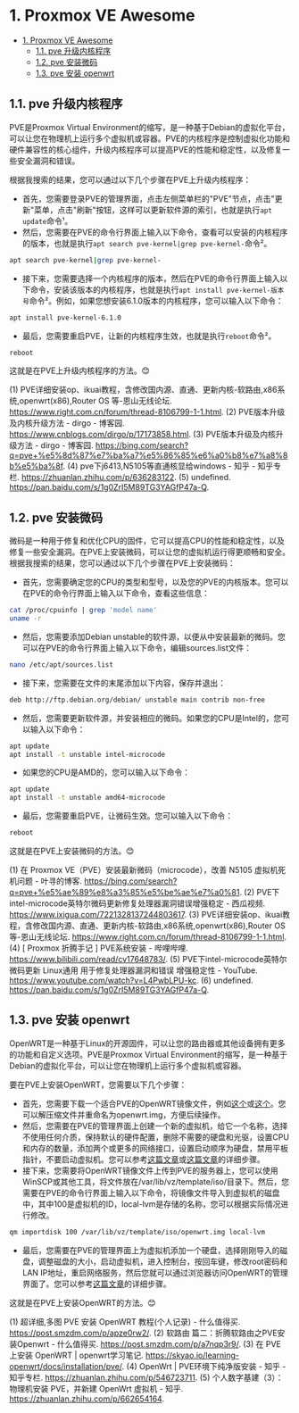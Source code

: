 # 1. Proxmox VE Awesome

- [1. Proxmox VE Awesome](#1-proxmox-ve-awesome)
  - [1.1. pve 升级内核程序](#11-pve-升级内核程序)
  - [1.2. pve 安装微码](#12-pve-安装微码)
  - [1.3. pve 安装 openwrt](#13-pve-安装-openwrt)


## 1.1. pve 升级内核程序

PVE是Proxmox Virtual Environment的缩写，是一种基于Debian的虚拟化平台，可以让您在物理机上运行多个虚拟机或容器。PVE的内核程序是控制虚拟化功能和硬件兼容性的核心组件，升级内核程序可以提高PVE的性能和稳定性，以及修复一些安全漏洞和错误。

根据我搜索的结果，您可以通过以下几个步骤在PVE上升级内核程序：

- 首先，您需要登录PVE的管理界面，点击左侧菜单栏的"PVE"节点，点击"更新"菜单，点击"刷新"按钮，这样可以更新软件源的索引，也就是执行`apt update`命令¹。
- 然后，您需要在PVE的命令行界面上输入以下命令，查看可以安装的内核程序的版本，也就是执行`apt search pve-kernel|grep pve-kernel-`命令²。

```bash
apt search pve-kernel|grep pve-kernel-
```

- 接下来，您需要选择一个内核程序的版本，然后在PVE的命令行界面上输入以下命令，安装该版本的内核程序，也就是执行`apt install pve-kernel-版本号`命令²。例如，如果您想安装6.1.0版本的内核程序，您可以输入以下命令：

```bash
apt install pve-kernel-6.1.0
```

- 最后，您需要重启PVE，让新的内核程序生效，也就是执行`reboot`命令²。

```bash
reboot
```

这就是在PVE上升级内核程序的方法。😊

(1) PVE详细安装op、ikuai教程，含修改国内源、直通、更新内核-软路由,x86系统,openwrt(x86),Router OS 等-恩山无线论坛. https://www.right.com.cn/forum/thread-8106799-1-1.html.
(2) PVE版本升级及内核升级方法 - dirgo - 博客园. https://www.cnblogs.com/dirgo/p/17173858.html.
(3) PVE版本升级及内核升级方法 - dirgo - 博客园. https://bing.com/search?q=pve+%e5%8d%87%e7%ba%a7%e5%86%85%e6%a0%b8%e7%a8%8b%e5%ba%8f.
(4) pve下j6413,N5105等直通核显给windows - 知乎 - 知乎专栏. https://zhuanlan.zhihu.com/p/636283122.
(5) undefined. https://pan.baidu.com/s/1g0ZrI5M89TG3YAGfP47a-Q.

## 1.2. pve 安装微码

微码是一种用于修复和优化CPU的固件，它可以提高CPU的性能和稳定性，以及修复一些安全漏洞。在PVE上安装微码，可以让您的虚拟机运行得更顺畅和安全。根据我搜索的结果，您可以通过以下几个步骤在PVE上安装微码：

- 首先，您需要确定您的CPU的类型和型号，以及您的PVE的内核版本。您可以在PVE的命令行界面上输入以下命令，查看这些信息：

```bash
cat /proc/cpuinfo | grep 'model name'
uname -r
```

- 然后，您需要添加Debian unstable的软件源，以便从中安装最新的微码。您可以在PVE的命令行界面上输入以下命令，编辑sources.list文件：

```bash
nano /etc/apt/sources.list
```

- 接下来，您需要在文件的末尾添加以下内容，保存并退出：

```bash
deb http://ftp.debian.org/debian/ unstable main contrib non-free
```

- 然后，您需要更新软件源，并安装相应的微码。如果您的CPU是Intel的，您可以输入以下命令：

```bash
apt update
apt install -t unstable intel-microcode
```

- 如果您的CPU是AMD的，您可以输入以下命令：

```bash
apt update
apt install -t unstable amd64-microcode
```

- 最后，您需要重启PVE，让微码生效。您可以输入以下命令：

```bash
reboot
```

这就是在PVE上安装微码的方法。😊

(1) 在 Proxmox VE（PVE）安装最新微码（microcode），改善 N5105 虚拟机死机问题 - 叶寻的博客. https://bing.com/search?q=pve+%e5%ae%89%e8%a3%85%e5%be%ae%e7%a0%81.
(2) PVE下intel-microcode英特尔微码更新修复处理器漏洞错误增强稳定 - 西瓜视频. https://www.ixigua.com/7221328137244803617.
(3) PVE详细安装op、ikuai教程，含修改国内源、直通、更新内核-软路由,x86系统,openwrt(x86),Router OS 等-恩山无线论坛. https://www.right.com.cn/forum/thread-8106799-1-1.html.
(4) [ Proxmox 折腾手记 ] PVE系统安装 - 哔哩哔哩. https://www.bilibili.com/read/cv17648783/.
(5) PVE下intel-microcode英特尔微码更新 Linux通用 用于修复处理器漏洞和错误 增强稳定性 - YouTube. https://www.youtube.com/watch?v=L4PwbLPU-kc.
(6) undefined. https://pan.baidu.com/s/1g0ZrI5M89TG3YAGfP47a-Q.

## 1.3. pve 安装 openwrt

OpenWRT是一种基于Linux的开源固件，可以让您的路由器或其他设备拥有更多的功能和自定义选项。PVE是Proxmox Virtual Environment的缩写，是一种基于Debian的虚拟化平台，可以让您在物理机上运行多个虚拟机或容器。

要在PVE上安装OpenWRT，您需要以下几个步骤：

- 首先，您需要下载一个适合PVE的OpenWRT镜像文件，例如[这个](^1^)或[这个](^2^)。您可以解压缩文件并重命名为openwrt.img，方便后续操作。
- 然后，您需要在PVE的管理界面上创建一个新的虚拟机，给它一个名称，选择不使用任何介质，保持默认的硬件配置，删除不需要的硬盘和光驱，设置CPU和内存的数量，添加两个或更多的网络接口，设置启动顺序为硬盘，禁用平板指针，不要启动虚拟机。您可以参考[这篇文章](^3^)或[这篇文章](^4^)的详细步骤。
- 接下来，您需要将OpenWRT镜像文件上传到PVE的服务器上，您可以使用WinSCP或其他工具，将文件放在/var/lib/vz/template/iso/目录下。然后，您需要在PVE的命令行界面上输入以下命令，将镜像文件导入到虚拟机的磁盘中，其中100是虚拟机的ID，local-lvm是存储的名称，您可以根据实际情况进行修改。

```bash
qm importdisk 100 /var/lib/vz/template/iso/openwrt.img local-lvm
```

- 最后，您需要在PVE的管理界面上为虚拟机添加一个硬盘，选择刚刚导入的磁盘，调整磁盘的大小，启动虚拟机，进入控制台，按回车键，修改root密码和LAN IP地址，重启网络服务，然后您就可以通过浏览器访问OpenWRT的管理界面了。您可以参考[这篇文章](^5^)的详细步骤。

这就是在PVE上安装OpenWRT的方法。😊

 
(1) 超详细,多图 PVE 安装 OpenWRT 教程(个人记录) - 什么值得买. https://post.smzdm.com/p/apze0rw2/.
(2) 软路由 篇二：折腾软路由之PVE安装Openwrt - 什么值得买. https://post.smzdm.com/p/a7nqp3r9/.
(3) 在 PVE 上安装 OpenWRT | openwrt学习笔记. https://skyao.io/learning-openwrt/docs/installation/pve/.
(4) OpenWrt | PVE环境下纯净版安装 - 知乎 - 知乎专栏. https://zhuanlan.zhihu.com/p/546723711.
(5) 个人数字基建（3）：物理机安装 PVE，并新建 OpenWrt 虚拟机 - 知乎. https://zhuanlan.zhihu.com/p/662654164.